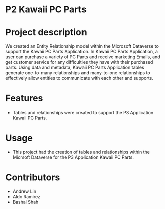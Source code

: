 # P2 Kawaii PC Parts 
# Project description

We created an Entity Relationship model within the Microsoft Dataverse to support the Kawaii PC Parts Application. In Kawaii PC Parts Application, a user can purchase a variety of PC Parts and receive marketing Emails, and get customer service for any difficulties they have with their purchased parts. Using data and metadata, Kawaii PC Parts Application tables generate one-to-many relationships and many-to-one relationships to effectively allow entities to communicate with each other and supports.

# Features 
* Tables and relationships were created to support the P3 Application Kawaii PC Parts. 
# Usage 
* This project had the creation of tables and relationships within the Micrsoft Dataverse for the P3 Application Kawaii PC Parts.
# Contributors
* Andrew Lin 
* Aldo Ramirez
* Bashal Shah 
